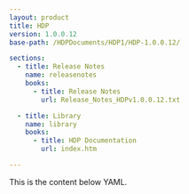 ```yaml
---
layout: product
title: HDP
version: 1.0.0.12
base-path: /HDPDocuments/HDP1/HDP-1.0.0.12/

sections:
  - title: Release Notes
    name: releasenotes
    books:
      - title: Release Notes
        url: Release_Notes_HDPv1.0.0.12.txt

  - title: Library
    name: library
    books:
      - title: HDP Documentation
        url: index.htm

---
```


This is the content below YAML.
